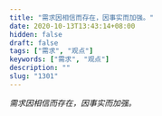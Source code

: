 ```yaml
---
title: "需求因相信而存在，因事实而加强。"
date: 2020-10-13T13:43:14+08:00
hidden: false
draft: false
tags: ["需求", "观点"]
keywords: ["需求", "观点"]
description: ""
slug: "1301"
---
```


*需求因相信而存在，因事实而加强。*